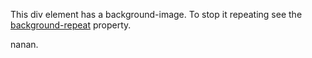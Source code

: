 
<!doctype html>
<title>Example</title>
<style>
body {
  background-image: url("/china-environment/assets/images/china_mountain_nature_landscape_travel_asia_chinese_hill-1060802.jpg!d.jpeg");
  size: cover;
}
</style>
<div class="imageBox">
<p>This div element has a background-image. To stop it repeating see the <a href="/css/properties/css_background-repeat.cfm">background-repeat</a> property.</p>
</div>


<p>nanan.</p>

